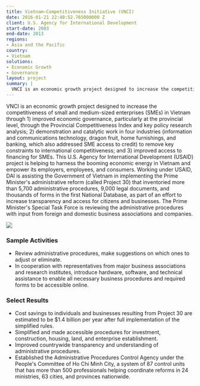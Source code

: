```yaml
---
title: Vietnam—Competitiveness Initiative (VNCI)
date: 2016-01-21 22:40:52.765000000 Z
client: U.S. Agency for International Development
start-date: 2003
end-date: 2013
regions:
- Asia and the Pacific
country:
- Vietnam
solutions:
- Economic Growth
- Governance
layout: project
summary: |
  VNCI is an economic growth project designed to increase the competitiveness of small and medium-sized enterprises (SMEs) in Vietnam
---
```

VNCI is an economic growth project designed to increase the competitiveness of small and medium-sized enterprises (SMEs) in Vietnam through 1) improved economic governance, particularly at the provincial level, through the Provincial Competitiveness Index and key policy research analysis; 2) demonstration and catalytic work in four industries (information and communications technology, dragon fruit, home furnishings, and banking, which also addressed SME access to credit) to remove key constraints to international competitiveness; and 3) improved access to financing for SMEs. This U.S. Agency for International Development (USAID) project is helping to harness the booming economic energy in Vietnam and empower its employers, employees, and consumers. Working under USAID, DAI is assisting the Government of Vietnam in implementing the Prime Minister's administrative reform (called Project 30) that inventoried more than 5,700 administrative procedures, 9,000 legal documents, and thousands of forms in the first National Database, as part of an effort to increase transparency and access for citizens and businesses. The Prime Minister's Special Task Force is reviewing the administrative procedures with input from foreign and domestic business associations and companies.

![][1]

###  Sample Activities

* Review administrative procedures, make suggestions on which ones to adjust or eliminate.
* In cooperation with representatives from major business associations and research institutes, introduce hardware, software, and technical assistance to enable all necessary business procedures and required forms to be accessible online.

###  Select Results

* Cost savings to individuals and businesses resulting from Project 30 are estimated to be $1.4 billion per year after full implementation of the simplified rules.
* Simplified and made accessible procedures for investment, construction, housing, land, and enterprise establishment.
* Improved countrywide transparency and understanding of administrative procedures.
* Established the Administrative Procedures Control Agency under the People's Committee of Ho Chi Minh City, a system of 87 control units that has more than 500 professionals helping coordinate reforms in 24 ministries, 63 cities, and provinces nationwide.

[1]: /assets/images/projects/vnci.jpg
